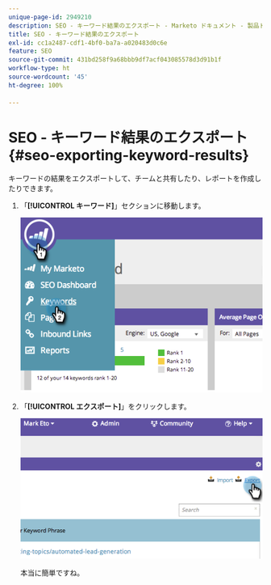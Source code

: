 ```yaml
---
unique-page-id: 2949210
description: SEO - キーワード結果のエクスポート - Marketo ドキュメント - 製品ドキュメント
title: SEO - キーワード結果のエクスポート
exl-id: cc1a2487-cdf1-4bf0-ba7a-a020483d0c6e
feature: SEO
source-git-commit: 431bd258f9a68bbb9df7acf043085578d3d91b1f
workflow-type: ht
source-wordcount: '45'
ht-degree: 100%

---
```


# SEO - キーワード結果のエクスポート {#seo-exporting-keyword-results}

キーワードの結果をエクスポートして、チームと共有したり、レポートを作成したりできます。

1. 「**[!UICONTROL キーワード]**」セクションに移動します。

   ![](assets/image2014-9-18-12-3a51-3a7.png)

1. 「**[!UICONTROL エクスポート]**」をクリックします。

   ![](assets/image2014-9-18-12-3a51-3a25.png)

   本当に簡単ですね。
